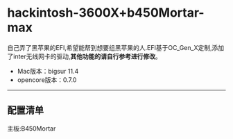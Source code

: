# hackintosh-3600X+b450Mortar-max 

自己弄了黑苹果的EFI,希望能帮到想要组黑苹果的人.EFI基于OC_Gen_X定制,添加了inter无线网卡的驱动,**其他功能的请自行参考进行修改**。
* Mac版本：bigsur 11.4
* opencore版本：0.7.0 
---
## 配置清单
主板:B450Mortar
